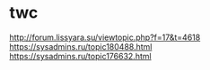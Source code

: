 # twc


  http://forum.lissyara.su/viewtopic.php?f=17&t=4618
  https://sysadmins.ru/topic180488.html
  https://sysadmins.ru/topic176632.html

